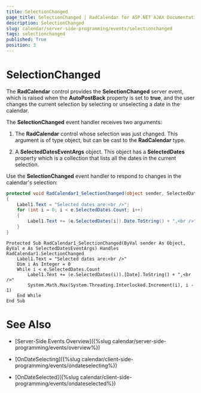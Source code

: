 ```yaml
---
title: SelectionChanged
page_title: SelectionChanged | RadCalendar for ASP.NET AJAX Documentation
description: SelectionChanged
slug: calendar/server-side-programming/events/selectionchanged
tags: selectionchanged
published: True
position: 3
---
```


# SelectionChanged



The **RadCalendar** control provides the **SelectionChanged** server event, which is raised when the **AutoPostBack** property is set to **true**, and the user changes the current selection by selecting or unselecting a date in the calendar.

The **SelectionChanged** event handler receives two arguments:

1. The **RadCalendar** control whose selection was just changed. This argument is of type object, but can be cast to the **RadCalendar** type.

2. A **SelectedDatesEventArgs** object. This object has a **SelectedDates** property which is a collection that lists all the dates in the current selection.

Use the **SelectionChanged** event handler to respond to changes in the calendar's selection:



````C#
protected void RadCalendar1_SelectionChanged(object sender, SelectedDatesEventArgs e)
{
    Label1.Text = "Selected dates are:<br />";
    for (int i = 0; i < e.SelectedDates.Count; i++)
    {
        Label1.Text += (e.SelectedDates[i]).Date.ToString() + ",<br />";
    }
}
````
````VB.NET
Protected Sub RadCalendar1_SelectionChanged(ByVal sender As Object, ByVal e As SelectedDatesEventArgs) Handles RadCalendar1.SelectionChanged
    Label1.Text = "Selected dates are:<br />"
    Dim i As Integer = 0
    While i < e.SelectedDates.Count
        Label1.Text += (e.SelectedDates(i)).[Date].ToString() + ",<br />"
        System.Math.Max(System.Threading.Interlocked.Increment(i), i - 1)
    End While
End Sub
````


# See Also

 * [Server-Side Events Overview]({%slug calendar/server-side-programming/events/overview%})

 * [OnDateSelecting]({%slug calendar/client-side-programming/events/ondateselecting%})

 * [OnDateSelected]({%slug calendar/client-side-programming/events/ondateselected%})


